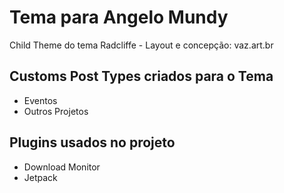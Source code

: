 # Tema para Angelo Mundy
Child Theme do tema Radcliffe - 
Layout e concepção: vaz.art.br

## Customs Post Types criados para o Tema ##

 - Eventos
 - Outros Projetos

## Plugins usados no projeto ##
 - Download Monitor
 - Jetpack
